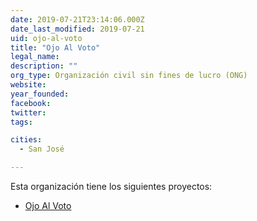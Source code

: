 ```yaml
---
date: 2019-07-21T23:14:06.000Z
date_last_modified: 2019-07-21
uid: ojo-al-voto
title: "Ojo Al Voto"
legal_name: 
description: ""
org_type: Organización civil sin fines de lucro (ONG)
website: 
year_founded: 
facebook: 
twitter: 
tags:

cities: 
  - San José

---
```


Esta organización tiene los siguientes proyectos:

- [Ojo Al Voto](/proyectos/ojo-al-voto)
